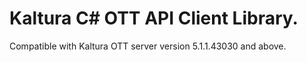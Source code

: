 # Kaltura C# OTT API Client Library.
Compatible with Kaltura OTT server version 5.1.1.43030 and above.
